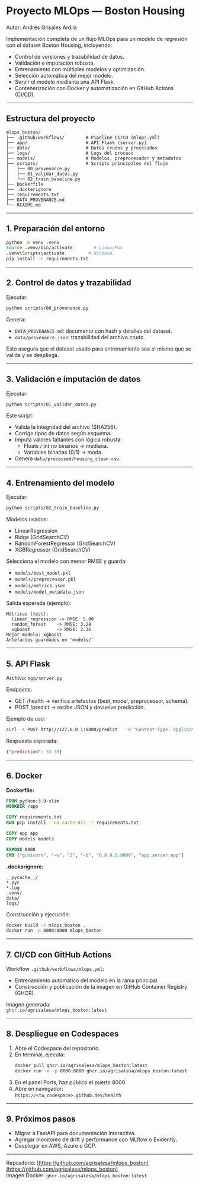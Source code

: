 # Proyecto MLOps — Boston Housing

Autor: Andrés Grisales Ardila

Implementación completa de un flujo MLOps para un modelo de regresión con el dataset Boston Housing, incluyendo:
- Control de versiones y trazabilidad de datos.
- Validación e imputación robusta.
- Entrenamiento con múltiples modelos y optimización.
- Selección automática del mejor modelo.
- Servir el modelo mediante una API Flask.
- Contenerización con Docker y automatización en GitHub Actions (CI/CD).

---

## Estructura del proyecto

```
mlops_boston/
├── .github/workflows/        # Pipeline CI/CD (mlops.yml)
├── app/                      # API Flask (server.py)
├── data/                     # Datos crudos y procesados
├── logs/                     # Logs del proceso
├── models/                   # Modelos, preprocesador y metadatos
├── scripts/                  # Scripts principales del flujo
│   ├── 00_provenance.py
│   ├── 01_validar_datos.py
│   └── 02_train_baseline.py
├── Dockerfile
├── .dockerignore
├── requirements.txt
├── DATA_PROVENANCE.md
└── README.md
```

---

## 1. Preparación del entorno

```bash
python -m venv .venv
source .venv/bin/activate        # Linux/Mac
.venv\Scripts\activate         # Windows
pip install -r requirements.txt
```

---

## 2. Control de datos y trazabilidad

Ejecutar:
```bash
python scripts/00_provenance.py
```

Genera:
- `DATA_PROVENANCE.md`: documento con hash y detalles del dataset.  
- `data/provenance.json`: trazabilidad del archivo crudo.

Esto asegura que el dataset usado para entrenamiento sea el mismo que se valida y se despliega.

---

## 3. Validación e imputación de datos

Ejecutar:
```bash
python scripts/01_validar_datos.py
```

Este script:
- Valida la integridad del archivo (SHA256).
- Corrige tipos de datos según esquema.
- Imputa valores faltantes con lógica robusta:
  - Floats / int no binarios → mediana.
  - Variables binarias (0/1) → moda.
- Genera `data/processed/housing_clean.csv`.

---

## 4. Entrenamiento del modelo

Ejecutar:
```bash
python scripts/02_train_baseline.py
```

Modelos usados:
- LinearRegression
- Ridge (GridSearchCV)
- RandomForestRegressor (GridSearchCV)
- XGBRegressor (GridSearchCV)

Selecciona el modelo con menor RMSE y guarda:
- `models/best_model.pkl`
- `models/preprocessor.pkl`
- `models/metrics.json`
- `models/model_metadata.json`

Salida esperada (ejemplo):
```
Métricas (test):
  linear_regression -> RMSE: 5.00
  random_forest    -> RMSE: 3.28
  xgboost          -> RMSE: 2.36
Mejor modelo: xgboost
Artefactos guardados en 'models/'
```

---

## 5. API Flask

Archivo: `app/server.py`

Endpoints:
- GET /health → verifica artefactos (best_model, preprocessor, schema).
- POST /predict → recibe JSON y devuelve predicción.

Ejemplo de uso:

```bash
curl -X POST http://127.0.0.1:8000/predict   -H "Content-Type: application/json"   -d '{"CRIM":0.1,"ZN":18,"INDUS":2.31,"CHAS":0,"NOX":0.538,"RM":6.575,"AGE":65.2,"DIS":4.09,"RAD":1,"TAX":296,"PTRATIO":15.3,"B":396.9,"LSTAT":4.98}'
```

Respuesta esperada:
```json
{"prediction": 33.39}
```

---

## 6. Docker

**Dockerfile:**

```dockerfile
FROM python:3.9-slim
WORKDIR /app

COPY requirements.txt .
RUN pip install --no-cache-dir -r requirements.txt

COPY app app
COPY models models

EXPOSE 8000
CMD ["gunicorn", "-w", "2", "-b", "0.0.0.0:8000", "app.server:app"]
```

**.dockerignore:**
```
__pycache__/
*.pyc
*.log
.venv/
data/
logs/
```

Construcción y ejecución:
```bash
docker build -t mlops_boston .
docker run -p 8000:8000 mlops_boston
```

---

## 7. CI/CD con GitHub Actions

Workflow `.github/workflows/mlops.yml`:

- Entrenamiento automático del modelo en la rama principal.  
- Construcción y publicación de la imagen en GitHub Container Registry (GHCR).

Imagen generada:  
`ghcr.io/agrisalesa/mlops_boston:latest`

---

## 8. Despliegue en Codespaces

1. Abre el Codespace del repositorio.  
2. En terminal, ejecuta:
   ```bash
   docker pull ghcr.io/agrisalesa/mlops_boston:latest
   docker run -d -p 8000:8000 ghcr.io/agrisalesa/mlops_boston:latest
   ```
3. En el panel Ports, haz público el puerto 8000.  
4. Abre en navegador:  
   `https://<tu_codespace>.github.dev/health`

---

## 9. Próximos pasos

- Migrar a FastAPI para documentación interactiva.  
- Agregar monitoreo de drift y performance con MLflow o Evidently.  
- Desplegar en AWS, Azure o GCP.

---

Repositorio: [https://github.com/agrisalesa/mlops_boston](https://github.com/agrisalesa/mlops_boston)  
Imagen Docker: `ghcr.io/agrisalesa/mlops_boston:latest`
